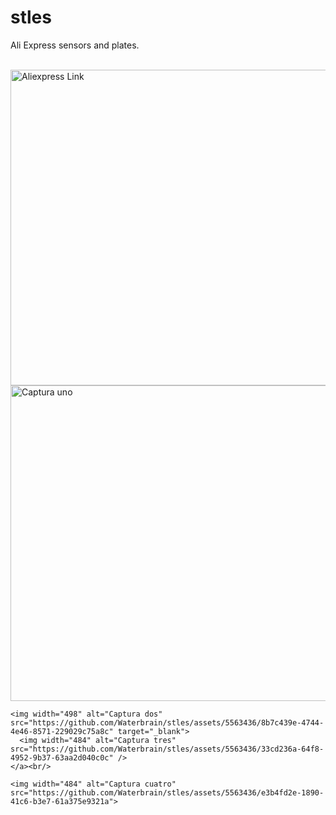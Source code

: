 # stles
<!DOCTYPE html>
<html>
  <head>

  </head>
  <body>
    <p>Ali Express sensors and plates.</p><br/>
    <a href="https://www.aliexpress.com/item/1005006446406795.html?spm=a2g0o.order_list.order_list_main.4.306f1802OB206m" target="_blank">
      <img width="505" alt="Aliexpress Link" src="https://github.com/Waterbrain/stles/assets/5563436/1524ffec-0433-4d03-a2f1-032fde6dc983" />
    </a><br/>
    <img width="505" alt="Captura uno" src="https://github.com/Waterbrain/stles/assets/5563436/b4f3e8bc-154a-4299-acfd-c91e5a78551c">

    <img width="498" alt="Captura dos" src="https://github.com/Waterbrain/stles/assets/5563436/8b7c439e-4744-4e46-8571-229029c75a8c" target="_blank">
      <img width="484" alt="Captura tres" src="https://github.com/Waterbrain/stles/assets/5563436/33cd236a-64f8-4952-9b37-63aa2d040c0c" />
    </a><br/>
    
    <img width="484" alt="Captura cuatro" src="https://github.com/Waterbrain/stles/assets/5563436/e3b4fd2e-1890-41c6-b3e7-61a375e9321a">

  </body>
</html>
